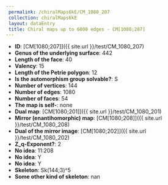 ```yaml
--- 
 permalink: /chiralMaps6kE/CM_1080_207 
 collection: chiralMaps6kE
 layout: dataEntry
 title: Chiral maps up to 6000 edges - CM[1080;207]
---
```


- **ID**: [CM[1080;207]]({{ site.url }}/test/CM_1080_207)
- **Genus of the underlying surface**: 442
- **Length of the face**: 40
- **Valency**: 15
- **Length of the Petrie polygon**: 12
- **Is the automorphism group solvable?**: S
- **Number of vertices**: 144
- **Number of edges**: 1080
- **Number of faces**: 54
- **The map is self-**: none
- **Dual map**: [CM[1080;201]]({{ site.url }}/test/CM_1080_201)
- **Mirror (enantihomorphic) map**: [CM[1080;208]]({{ site.url }}/test/CM_1080_208)
- **Dual of the mirror image**: [CM[1080;202]]({{ site.url }}/test/CM_1080_202)
- **Z_q-Exponent?**: 2
- **No idea**:  11:208
- **No idea**: Y
- **No idea**: Y
- **Skeleton**: Sk(144;3)^5
- **Some other kind of skeleton**: nan
